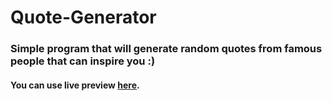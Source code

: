# Quote-Generator
### Simple program that will generate random quotes from famous people that can inspire you :)
#### You can use live preview [here](https://mahdi-gnb.github.io/Quote-Generator/).
